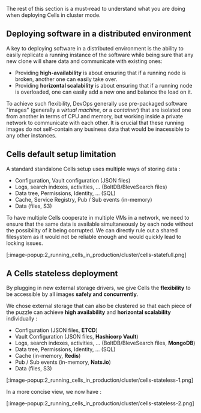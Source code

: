 The rest of this section is a must-read to understand what you are doing when deploying Cells in cluster mode.

## Deploying software in a distributed environment

A key to deploying software in a distributed environment is the ability to easily replicate a running instance of the software while being sure that any new clone will share data and communicate with existing ones: 

- Providing **high-availability** is about ensuring that if a running node is broken, another one can easily take over. 
- Providing **horizontal scalability** is about ensuring that if a running node is overloaded, one can easily add a new one and balance the load on it. 

To achieve such flexibility, DevOps generally use pre-packaged software "images" (generally a _virtual machine_, or a _container_) that are isolated one from another in terms of CPU and memory, but working inside a private network to communicate with each other. It is crucial that these running images do not self-contain any business data that would be inacessible to any other instances.

## Cells default setup limitation 

A standard standalone Cells setup uses multiple ways of storing data :

 - Configuration, Vault configuration (JSON files)
 - Logs, search indexes, activities, ... (BoltDB/BleveSearch files)
 - Data tree, Permissions, Identity, ... (SQL)
 - Cache, Service Registry, Pub / Sub events (in-memory)
 - Data (files, S3)

To have multiple Cells cooperate in multiple VMs in a network, we need to ensure that the same data is available simultaneously by each node without the possibility of it being corrupted.
We can directly rule out a shared filesystem as it would not be reliable enough and would quickly lead to locking issues.


[:image-popup:2_running_cells_in_production/cluster/cells-statefull.png]

## A Cells stateless deployment

By plugging in new external storage drivers, we give Cells the **flexibility** to be accessible by all images **safely and concurrently**.

We chose external storage that can also be clustered so that each piece of the puzzle can achieve **high availability** and **horizontal scalability** individually :

- Configuration (JSON files, **ETCD**)
- Vault Configuration (JSON files, **Hashicorp Vault**)
- Logs, search indexes, activities, ... (BoltDB/BleveSearch files, **MongoDB**)
- Data tree, Permissions, Identity, ... (SQL)
- Cache (in-memory, **Redis**)
- Pub / Sub events (in-memory, **Nats.io**)
- Data (files, S3)

[:image-popup:2_running_cells_in_production/cluster/cells-stateless-1.png]

In a more concise view, we now have : 

[:image-popup:2_running_cells_in_production/cluster/cells-stateless-2.png]